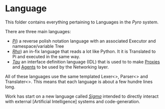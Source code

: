 # Language

This folder contains everything pertaining to Languages in the _Pyro_ system.

There are three main languages:

* [_Pi_](https://github.com/cschladetsch/Pyro/wiki/PiLang)) a reverse polish notation language with an associated Executor and namespace/variable Tree
* [_Rho_](https://github.com/cschladetsch/Pyro/wiki/RhoLang)) an in-fix language that reads a lot like Python. It it is Translated to Pi and executed in the same way.
* [_Tau_](https://github.com/cschladetsch/Pyro/wiki/TauLang) an interface definition language (IDL) that is used to to make [Proxies](../../Proxies) and [Agents](../../wiki/Agents) to be used by the Networking layer.

All of these languages use the same templated Lexer<>, Parser<> and Translater<>. This means that each language is about a few hundre lines long.

Work has start on a new language called [_Sigma_](ttps://github.com/cschladetsch/Pyro/wiki/SigmaKang)  intended to directly interact with external [Artificial Intelligence] systems and code-generation.

